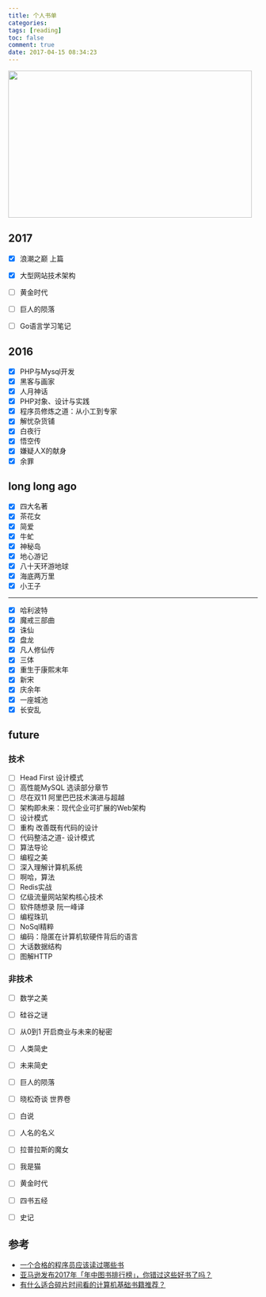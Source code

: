 ```yaml
---
title: 个人书单
categories:
tags: [reading]
toc: false
comment: true
date: 2017-04-15 08:34:23
---
```



<img src="http://o9xbyqajf.bkt.clouddn.com/20170728150122296296412.png" width="492" height="297"/>


<!--more-->



## 2017


- [x] 浪潮之巅 上篇
- [x] 大型网站技术架构
- [ ] 黄金时代
- [ ] 巨人的陨落
- [ ] Go语言学习笔记


## 2016

- [x] PHP与Mysql开发
- [x] 黑客与画家
- [x] 人月神话
- [x] PHP对象、设计与实践
- [x] 程序员修炼之道：从小工到专家
- [x] 解忧杂货铺
- [x] 白夜行
- [x] 悟空传
- [x] 嫌疑人X的献身
- [x] 余罪

## long long ago

- [x] 四大名著
- [x] 茶花女
- [x] 简爱
- [x] 牛虻
- [x] 神秘岛
- [x] 地心游记
- [x] 八十天环游地球
- [x] 海底两万里
- [x] 小王子
---
- [x] 哈利波特
- [x] 魔戒三部曲
- [x] 诛仙
- [x] 盘龙
- [x] 凡人修仙传
- [x] 三体
- [x] 重生于康熙末年
- [x] 新宋
- [x] 庆余年
- [x] 一座城池
- [x] 长安乱

## future


### 技术
- [ ] Head First 设计模式
- [ ] 高性能MySQL 选读部分章节
- [ ] 尽在双11 阿里巴巴技术演进与超越
- [ ] 架构即未来：现代企业可扩展的Web架构
- [ ] 设计模式
- [ ] 重构 改善既有代码的设计
- [ ] 代码整洁之道- 设计模式
- [ ] 算法导论
- [ ] 编程之美
- [ ] 深入理解计算机系统
- [ ] 啊哈，算法
- [ ] Redis实战
- [ ] 亿级流量网站架构核心技术
- [ ] 软件随想录 阮一峰译
- [ ] 编程珠玑
- [ ] NoSql精粹
- [ ] 编码：隐匿在计算机软硬件背后的语言
- [ ] 大话数据结构
- [ ] 图解HTTP

### 非技术
- [ ] 数学之美
- [ ] 硅谷之谜
- [ ] 从0到1 开启商业与未来的秘密
- [ ] 人类简史
- [ ] 未来简史
- [ ] 巨人的陨落
- [ ] 晓松奇谈 世界卷
- [ ] 白说
- [ ] 人名的名义
- [ ] 拉普拉斯的魔女
- [ ] 我是猫
- [ ] 黄金时代
- [ ] 四书五经
- [ ] 史记




## 参考

- [一个合格的程序员应该读过哪些书](http://justjavac.com/other/2012/05/15/qualified-programmer-should-read-what-books.html)
- [亚马逊发布2017年「年中图书排行榜」，你错过这些好书了吗？](https://mp.weixin.qq.com/s?__biz=MzAwOTEzMTkzNw==&mid=2663317800&idx=1&sn=94d9b33cd10b3b4583c575cc6b92784c&chksm=802fe3e6b7586af098f249fa918f69d38e094fab0a67507a72ad45016af7ab356138cb23bca1&scene=0&key=edbc4bce6a6454e85f600b7226992889819a89ac457f62a882e806d0e02863b0c1c0d4417e7ed0646b21f141b1f0946e7b268b1f3b210295b42df4d4822129424087796c6f176383a7a0de56c0b39685&ascene=0&uin=MTEwMTU2ODg0MQ%3D%3D&devicetype=iMac+Macmini7%2C1+OSX+OSX+10.12.5+build(16F73)&version=12020810&nettype=WIFI&fontScale=100&pass_ticket=rv0%2BqdK7p3KYwRpkx7OD6umvDwQE8y%2BHU37tvE92RVIUiI7QwLnMlQbXVbqM75ra)
- [有什么适合碎片时间看的计算机基础书籍推荐？](https://www.zhihu.com/question/43605497)